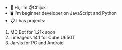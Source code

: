 - 👋 Hi, I’m @Chijok
- 🖥️ I'm beginner developer on JavaScript and Python
- 📋 I has projects:
1. MC Bot for 1.21x
soon
2. Lineageos 14.1 for Cube U65GT 
3. Jarvis for PC and Android 
